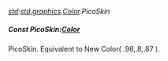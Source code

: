 _[std](../../modules/std/std-module.md):[std.graphics](../../modules/std/std-graphics.md).[Color](../../modules/std/std-graphics-color.md).PicoSkin_
##### Const PicoSkin:[Color](../../modules/std/std-graphics-color.md)
PicoSkin. Equivalent to New Color( .98,.8,.87 ).
